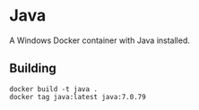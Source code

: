 # Java

A Windows Docker container with Java installed.

## Building

```
docker build -t java .
docker tag java:latest java:7.0.79
```
